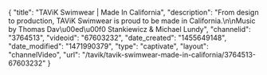 {
    "title": "TAViK Swimwear | Made In California",
    "description": "From design to production, TAViK Swimwear is proud to be made in California.\n\nMusic by Thomas Dav\u00ed\u00f0 Stankiewicz & Michael Lundy",
    "channelid": "3764513",
    "videoid": "67603232",
    "date_created": "1455649148",
    "date_modified": "1471990379",
    "type": "captivate",
    "layout": "channelVideo",
    "url": "\/tavik\/tavik-swimwear-made-in-california\/3764513-67603232"
}